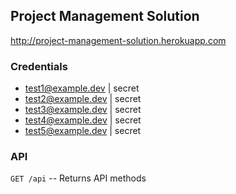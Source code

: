 ## Project Management Solution

http://project-management-solution.herokuapp.com

### Credentials

* test1@example.dev | secret
* test2@example.dev | secret
* test3@example.dev | secret
* test4@example.dev | secret
* test5@example.dev | secret

### API
`GET /api` -- Returns API methods

